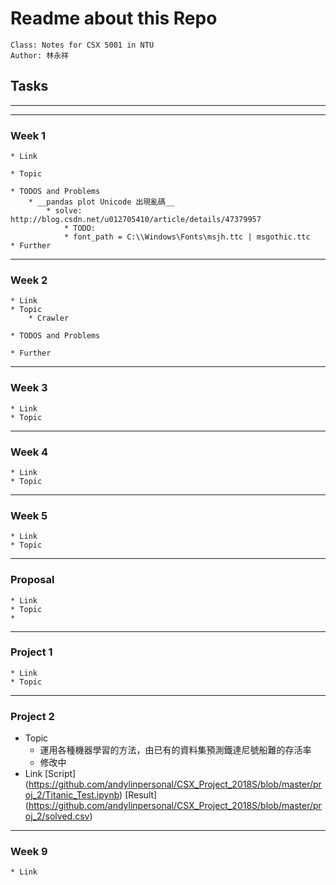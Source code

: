 # Readme about this Repo
    Class: Notes for CSX 5001 in NTU
    Author: 林永祥
    
## Tasks
---
---
### Week 1
    * Link
    
    * Topic
        
    * TODOS and Problems
        * __pandas plot Unicode 出現亂碼__ 
            * solve: http://blog.csdn.net/u012705410/article/details/47379957
                * TODO:
                * font_path = C:\\Windows\Fonts\msjh.ttc | msgothic.ttc
    * Further
---
### Week 2
    * Link
    * Topic
        * Crawler
            
    * TODOS and Problems
        
    * Further
---
### Week 3
    * Link
    * Topic
---
### Week 4    
    * Link
    * Topic
---
### Week 5
    * Link
    * Topic
---
### Proposal
    * Link
    * Topic
    *
---
### Project 1
    * Link
    * Topic
---
### Project 2
* Topic
    - 運用各種機器學習的方法，由已有的資料集預測鐵達尼號船難的存活率
    - 修改中 
* Link
    [Script] (https://github.com/andylinpersonal/CSX_Project_2018S/blob/master/proj_2/Titanic_Test.ipynb)
    [Result] (https://github.com/andylinpersonal/CSX_Project_2018S/blob/master/proj_2/solved.csv)
---
### Week 9
    * Link